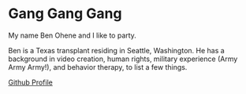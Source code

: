 # Gang Gang Gang

My name Ben Ohene and I like to party.

Ben is a Texas transplant residing in Seattle, Washington. He has a background in video creation, human rights, military experience (Army Army Army!), and behavior therapy, to list a few things. 

[Github Profile](https://github.com/notbenohene)


